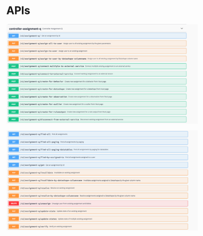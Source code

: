 # APIs

![](../.gitbook/assets/image%20%2844%29.png)

![](../.gitbook/assets/image%20%2847%29.png)

